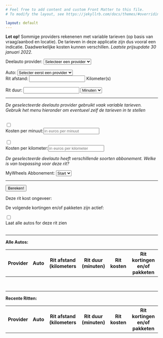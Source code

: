 ```yaml
---
# Feel free to add content and custom Front Matter to this file.
# To modify the layout, see https://jekyllrb.com/docs/themes/#overriding-theme-defaults

layout: default
---
```


<link rel="shortcut icon" type="image/x-icon" href="{{ "/assets/favicon.ico" | relative_url }}">

<script type = "text/javascript"
         src = "https://ajax.googleapis.com/ajax/libs/jquery/3.6.0/jquery.min.js"></script>

 <script src="{{ "/assets/js/deelauto.js" | relative_url }}"></script>

**Let op!** Sommige providers rekenenen met variable tarieven (op basis van vraag/aanbod en locatie). De tarieven in deze applicatie zijn dus vooral een indicatie. Daadwerkelijke kosten kunnen verschillen. *Laatste prijsupdate 30 januari 2022.*

<div class="grid-container">
    <div class="grid-child">
        <label for="vendors">Deelauto provider:</label>
        <select name="vendors" id="vendors">
            <option value="none">Selecteer een provider</option>
        </select>
        <br>
        <br>
        <label for="cars">Auto:</label>
        <select name="cars" id="cars">
            <option value="none">Selecter eerst een provider</option>
        </select>
    </div>
    <div class="grid-child">
        <label for="journey_km">Rit afstand: </label>
        <input type="number" id="journey_kilometers" name="journey_kilometers" min="1" size="5"> Kilometer(s)
        <br>
        <br>
        <label for="journey_min">Rit duur: </label>
        <input type="number" id="journey_duration" name="journey_duration" min="1"  size="5">
        <select name="journey_units" id="journey_units">
            <option value="minutes">Minuten</option>
            <option value="hours">Uur</option>
            <option value="days">Dag(en)</option>
        </select>
    </div>
</div>

<hr>

<div id="customization" class="customized">
    <div id="customized_sixt" class="hidden">
         <p><em>De geselecteerde deelauto provider gebruikt vaak variable tarieven. Gebruik het menu hieronder om eventueel zelf de tarieven in te stellen</em></p>
        <br>    
        <div class="toggle_container">
            <div class="toggle-child">
                <input id="sixt_min_toggle" class="cmn-toggle cmn-toggle-round" type="checkbox">
                <label for="sixt_min_toggle"></label>
            </div>
            <div class="toggle-child">
                <label for="minuteoverride">Kosten per minuut:</label><input type="number" id="minuteoverride" placeholder="in euros per minuut" step="0.01">
            </div>
        </div>
        <br>
        <div class="toggle_container">
            <div class="toggle-child">
                <input id="sixt_km_toggle" class="cmn-toggle cmn-toggle-round" type="checkbox">
                <label for="sixt_km_toggle"></label>
            </div>
            <div class="toggle-child">
                <label for="kilometeroverride">Kosten per kilometer:</label><input type="number" id="kilometeroverride" placeholder="in euros per kilometer" step="0.01">
            </div>
        </div>
    </div>
    <div id ="customized_mywheels" class="hidden">
        <p><em>De geselecteerde deelauto heeft verschillende soorten abbonement. Welke is van toepassing voor deze rit?</em></p>
        MyWheels Abbonement: 
        <select name="mywheels_subscription" id="mywheels_subscription">
            <option value="start">Start</option>
            <option value="plus">Plus</option>
            <option value="pro">Pro</option>
        </select>
    </div>
</div>
<hr>



<button id="calculate" type="button">Bereken!</button>

Deze rit kost ongeveer: <em><span id="journey_price"></span></em>

De volgende kortingen en/of pakketen zijn actief:
<em><span id="journey_discounts"></span></em>
  
<div class="toggle_container">
    <div class="toggle-child">
        <input id="all_toggle" class="cmn-toggle cmn-toggle-round" type="checkbox">
        <label for="all_toggle"></label>
    </div>
    <div class="toggle-child">
        Laat alle autos for deze rit zien 
    </div>
</div>

<div id="all_results_container" class="hidden">
    <br>
    <hr>
    <b>Alle Autos:</b>
    <table id="all_results">
        <tr>
            <th>Provider</th>
            <th>Auto</th>
            <th>Rit afstand (kilometers</th>
            <th>Rit duur (minuten)</th>
            <th>Rit kosten</th>
            <th>Rit kortingen en/of pakketen</th>
        </tr>
    </table>
    <br>
</div>
  
<!--
<div class="toggle_container">
    <div class="toggle-child">
        <input id="recent_toggle" class="cmn-toggle cmn-toggle-round" type="checkbox">
        <label for="recent_toggle"></label>
    </div>
    <div class="toggle-child">
        Laat recente ritten zien 
    </div>
</div>
-->
<hr>
<div id="recent_results_container">
    <b>Recente Ritten:</b>
    <table id="recent_results">
        <tr>
            <th>Provider</th>
            <th>Auto</th>
            <th>Rit afstand (kilometers</th>
            <th>Rit duur (minuten)</th>
            <th>Rit kosten</th>
            <th>Rit kortingen en/of pakketen</th>
        </tr>
    </table>
    <br>
</div>